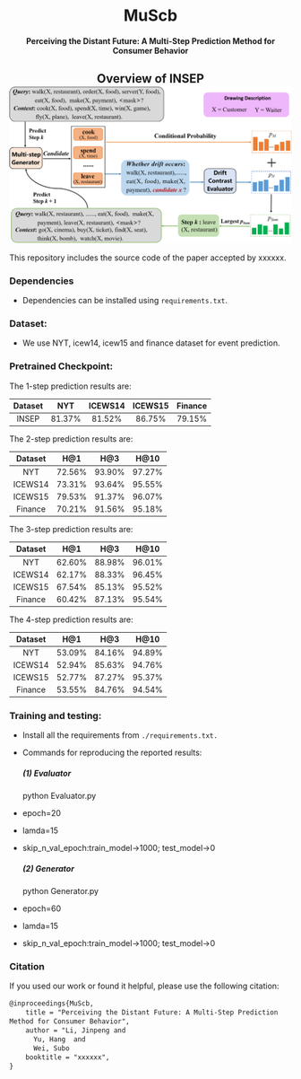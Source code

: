 ﻿<h1 align="center">
  MuScb
</h1>

<h4 align="center">Perceiving the Distant Future: A Multi-Step Prediction Method for Consumer Behavior</h4>

<h2 align="center">
  Overview of INSEP
  <img align="center"  src="./main.png" alt="...">
</h2>
This repository includes the source code of the paper accepted by xxxxxx. 

[//]: # ([**"Perceiving the Distant Future: A Multi-Step Prediction Method for Consumer Behavior".**]&#40;https://arxiv.org/abs/2209.07299&#41;)

### Dependencies

- Dependencies can be installed using `requirements.txt`.

### Dataset:

- We use NYT, icew14, icew15 and finance dataset for event prediction.
### Pretrained Checkpoint:
The 1-step prediction results are:

| Dataset |  NYT   | ICEWS14 | ICEWS15 | Finance | 
|:-------:|:------:|:-------:|:-------:|:-------:|
|  INSEP  | 81.37% | 81.52%  | 86.75%  | 79.15%  | 

The 2-step prediction results are:

| Dataset |  H@1   |  H@3   |  H@10  |
|:-------:|:------:|:------:|:------:|
|   NYT   | 72.56% | 93.90% | 97.27% |
| ICEWS14 | 73.31% | 93.64% | 95.55% |
| ICEWS15 | 79.53% | 91.37% | 96.07% |
| Finance | 70.21% | 91.56% | 95.18% |

The 3-step prediction results are:

| Dataset |  H@1   |  H@3   |  H@10  |
|:-------:|:------:|:------:|:------:|
|   NYT   | 62.60% | 88.98% | 96.01% |
| ICEWS14 | 62.17% | 88.33% | 96.45% |
| ICEWS15 | 67.54% | 85.13% | 95.52% |
| Finance | 60.42% | 87.13% | 95.54% |

The 4-step prediction results are:

| Dataset |  H@1   |  H@3   |  H@10  |
|:-------:|:------:|:------:|:------:|
|   NYT   | 53.09% | 84.16% | 94.89% |
| ICEWS14 | 52.94% | 85.63% | 94.76% |
| ICEWS15 | 52.77% | 87.27% | 95.37% |
| Finance | 53.55% | 84.76% | 94.54% |


### Training and testing:

- Install all the requirements from `./requirements.txt.`
- Commands for reproducing the reported results:
  ##### (1)  Evaluator
  python Evaluator.py 
- epoch=20
- lamda=15
- skip_n_val_epoch:train_model->1000; test_model->0
  
  ##### (2)  Generator
  python Generator.py 
- epoch=60
- lamda=15
- skip_n_val_epoch:train_model->1000; test_model->0


### Citation

If you used our work or found it helpful, please use the following citation:
```
@inproceedings{MuScb,
    title = "Perceiving the Distant Future: A Multi-Step Prediction Method for Consumer Behavior",
    author = "Li, Jinpeng and
      Yu, Hang  and
      Wei, Subo 
    booktitle = "xxxxxx",
}
```
